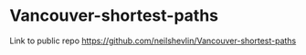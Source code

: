 # Vancouver-shortest-paths

Link to public repo
https://github.com/neilshevlin/Vancouver-shortest-paths
